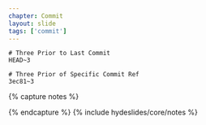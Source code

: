 ```yaml
---
chapter: Commit
layout: slide
tags: ['commit']
---
```


    # Three Prior to Last Commit
    HEAD~3

    # Three Prior of Specific Commit Ref
    3ec81~3

{% capture notes %}

{% endcapture %}
{% include hydeslides/core/notes %}